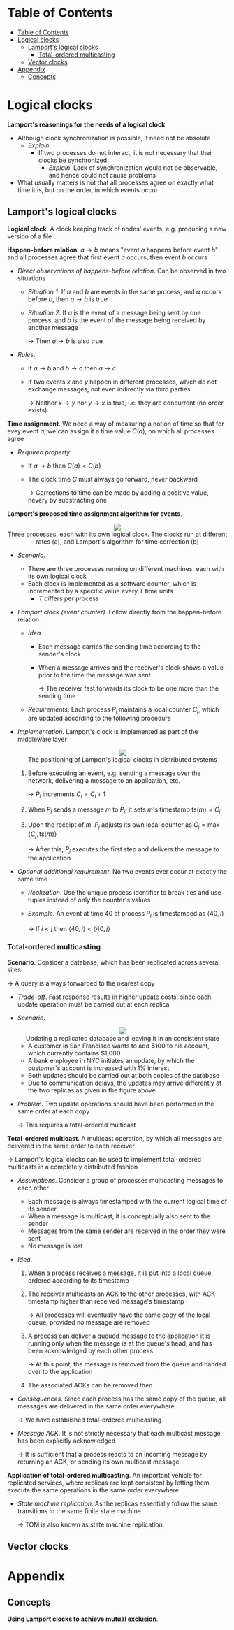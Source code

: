 <!-- TOC titleSize:1 tabSpaces:2 depthFrom:1 depthTo:6 withLinks:1 updateOnSave:1 orderedList:0 skip:0 title:1 charForUnorderedList:* -->
# Table of Contents
- [Table of Contents](#table-of-contents)
- [Logical clocks](#logical-clocks)
  - [Lamport's logical clocks](#lamports-logical-clocks)
    - [Total-ordered multicasting](#total-ordered-multicasting)
  - [Vector clocks](#vector-clocks)
- [Appendix](#appendix)
  - [Concepts](#concepts)
<!-- /TOC -->

# Logical clocks
**Lamport's reasonings for the needs of a logical clock**. 
* Although clock synchronization is possible, it need not be absolute
    * *Explain*.
        * If two processes do not interact, it is not necessary that their clocks be synchronized
            * *Explain*. Lack of synchronization would not be observable, and hence could not cause problems
* What usually matters is not that all processes agree on exactly what time it is, but on the order, in which events occur

## Lamport's logical clocks
**Logical clock**. A clock keeping track of nodes' events, e.g. producing a new version of a file

**Happen-before relation**. $a\to b$ means "event $a$ happens before event $b$" and all processes agree that first event $a$ occurs, then event $b$ occurs
* *Direct observations of happens-before relation*. Can be observed in two situations
    * *Situation 1*. If $a$ and $b$ are events in the same process, and $a$ occurs before $b$, then $a\to b$ is true
    * *Situation 2*. If $a$ is the event of a message being sent by one process, and $b$ is the event of the message being received by another message

        $\to$ Then $a\to b$ is also true
* *Rules*.
    * If $a\to b$ and $b\to c$ then $a\to c$
    * If two events $x$ and $y$ happen in different processes, which do not exchange messages, not even indirectly via third parties

        $\to$ Neither $x\to y$ nor $y\to x$ is true, i.e. they are concurrent (no order exists)

**Time assignment**. We need a way of measuring a notion of time so that for evey event $a$, we can assign it a time value $C(a)$, on which all processes agree
* *Required property*. 
    * If $a\to b$ then $C(a) < C(b)$
    * The clock time $C$ must always go forward, never backward

        $\to$ Corrections to time can be made by adding a positive value, nevery by substracting one

**Lamport's proposed time assignment algorithm for events**.

<div style="text-align:center">
    <img src="https://i.imgur.com/cI82Ct6.png">
    <figcaption>Three processes, each with its own logical clock. The clocks run at different rates (a), and Lamport's algorithm for time correction (b)</figcaption>
</div>

* *Scenario*.
    * There are three processes running on different machines, each with its own logical clock
    * Each clock is implemented as a software counter, which is incremented by a specific value every $T$ time units
        * $T$ differs per process
* *Lamport clock (event counter)*. Follow directly from the happen-before relation
    * *Idea*. 
        * Each message carries the sending time according to the sender's clock
        * When a message arrives and the receiver's clock shows a value prior to the time the message was sent

            $\to$ The receiver fast forwards its clock to be one more than the sending time
    * *Requirements*. Each process $P_i$ maintains a local counter $C_i$, which are updated according to the following procedure
* *Implementation*. Lamport's clock is implemented as part of the middleware layer

    <div style="text-align:center">
        <img src="https://i.imgur.com/1092ruS.png">
        <figcaption>The positioning of Lamport's logical clocks in distributed systems</figcaption>
    </div>

    1. Before executing an event, e.g. sending a message over the network, delivering a message to an application, etc.

        $\to$ $P_i$ increments $C_i = C_i + 1$
    2. When $P_i$ sends a message $m$ to $P_j$, it sets $m$'s timestamp $\text{ts}(m)= C_i$
    3. Upon the receipt of $m$, $P_j$ adjusts its own local counter as $C_j = \max\{C_j, \text{ts}(m)\}$

        $\to$ After this, $P_j$ executes the first step and delivers the message to the application
* *Optional additional requirement*. No two events ever occur at exactly the same time
    * *Realization*. Use the unique process identifier to break ties and use tuples instead of only the counter's values
    * *Example*. An event at time $40$ at process $P_i$ is timestamped as $\langle 40, i\rangle$

        $\to$ If $i<j$ then $\langle 40, i\rangle < \langle 40, j\rangle$

### Total-ordered multicasting
**Scenario**. Consider a database, which has been replicated across several sites

$\to$ A query is always forwarded to the nearest copy
* *Trade-off*. Fast response results in higher update costs, since each update operation must be carried out at each replica
* *Scenario*.

    <div style="text-align:center">
        <img src="https://i.imgur.com/WKeZSDw.png">
        <figcaption>Updating a replicated database and leaving it in an consistent state</figcaption>
    </div>

    * A customer in San Francisco wants to add $100 to his account, which currently contains $1,000
    * A bank employee in NYC initiates an update, by which the customer's account is increased with 1% interest
    * Both updates should be carried out at both copies of the database
    *  Due to communication delays, the updates may arrive differently at the two replicas as given in the figure above
* *Problem*. Two update operations should have been performed in the same order at each copy

    $\to$ This requires a total-ordered multicast

**Total-ordered multicast**. A multicast operation, by which all messages are delivered in the same order to each receiver

$\to$ Lamport's logical clocks can be used to implement total-ordered multicasts in a completely distributed fashion
* *Assumptions*. Consider a group of processes multicasting messages to each other
    * Each message is always timestamped with the current logical time of its sender
    * When a message is multicast, it is conceptually also sent to the sender
    * Messages from the same sender are received in the order they were sent
    * No message is lost
* *Idea*.
    1. When a process receives a message, it is put into a local queue, ordered according to its timestamp
    2. The receiver multicasts an ACK to the other processes, with ACK timestamp higher than received message's timestamp

        $\to$ All processes will eventually have the same copy of the local queue, provided no message are removed
    3. A process can deliver a queued message to the application it is running only when the message is at the queue's head, and has been acknowledged by each other process

        $\to$ At this point, the message is removed from the queue and handed over to the application
    4. The associated ACKs can be removed then
* *Consequences*. Since each process has the same copy of the queue, all messages are delivered in the same order everywhere

    $\to$ We have established total-ordered multicasting
* *Message ACK*. It is not strictly necessary that each multicast message has been explicitly acknowledged

    $\to$ It is sufficient that a process reacts to an incoming message by returning an ACK, or sending its own multicast message

**Application of total-ordered multicasting**. An important vehicle for replicated services, where replicas are kept consistent by letting them execute the same operations in the same order everywhere
* *State machine replication*. As the replicas essentially follow the same transitions in the same finite state machine

    $\to$ TOM is also known as state machine replication

## Vector clocks

# Appendix
## Concepts
**Using Lamport clocks to achieve mutual exclusion**.